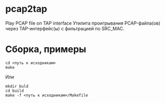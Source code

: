 # pcap2tap

Play PCAP file on TAP interface
Утилита проигрывания PCAP-файла(ов) через TAP-интерфейс(ы) с фильтрацией по SRC_MAC.

# Сборка, примеры

```
cd <путь к исходникам>
make
```
Или
```
mkdir buld
cd build
make -f <путь к исходникам>/Makefile
```


